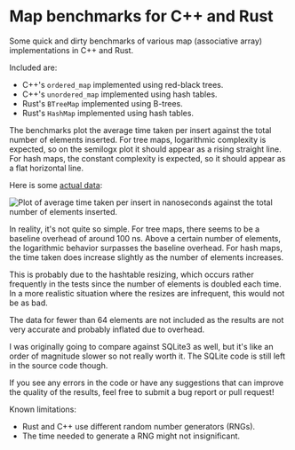 # Map benchmarks for C++ and Rust

Some quick and dirty benchmarks of various map (associative array)
implementations in C++ and Rust.

Included are:

  - C++'s `ordered_map` implemented using red-black trees.
  - C++'s `unordered_map` implemented using hash tables.
  - Rust's `BTreeMap` implemented using B-trees.
  - Rust's `HashMap` implemented using hash tables.

The benchmarks plot the average time taken per insert against the total number
of elements inserted.  For tree maps, logarithmic complexity is
expected, so on the semilogx plot it should appear as a rising straight line.
For hash maps, the constant complexity is expected, so it should
appear as a flat horizontal line.

Here is some [actual data](data):

![Plot of average time taken per insert in nanoseconds against the total
  number of elements inserted.](data/plot.png)

In reality, it's not quite so simple.  For tree maps, there seems to be a
baseline overhead of around 100 ns.  Above a certain number of elements, the
logarithmic behavior surpasses the baseline overhead.  For hash maps, the time
taken does increase slightly as the number of elements increases.

This is probably due to the hashtable resizing, which occurs rather frequently
in the tests since the number of elements is doubled each time.  In a more
realistic situation where the resizes are infrequent, this would not be as
bad.

The data for fewer than 64 elements are not included as the results are not
very accurate and probably inflated due to overhead.

I was originally going to compare against SQLite3 as well, but it's like an
order of magnitude slower so not really worth it.  The SQLite code is still
left in the source code though.

If you see any errors in the code or have any suggestions that can improve the
quality of the results, feel free to submit a bug report or pull request!

Known limitations:

  - Rust and C++ use different random number generators (RNGs).
  - The time needed to generate a RNG might not insignificant.
